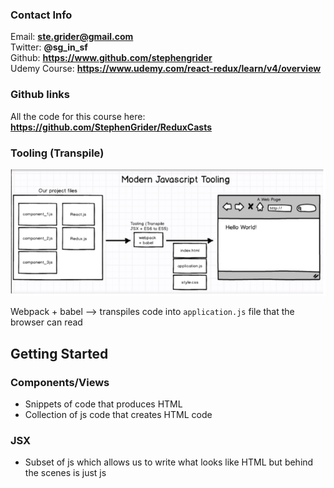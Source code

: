 ### Contact Info
Email: **ste.grider@gmail.com**  
Twitter: **@sg_in_sf**  
Github: **https://www.github.com/stephengrider**  
Udemy Course: **https://www.udemy.com/react-redux/learn/v4/overview**  

### Github links
All the code for this course here: **https://github.com/StephenGrider/ReduxCasts**

### Tooling (Transpile)
![Tooling example](/img/modernJSTooling.PNG)  

Webpack + babel --> transpiles code into `application.js` file that the browser can read

## Getting Started
### Components/Views
- Snippets of code that produces HTML
- Collection of js code that creates HTML code

### JSX
- Subset of js which allows us to write what looks like HTML but behind the scenes is just js
